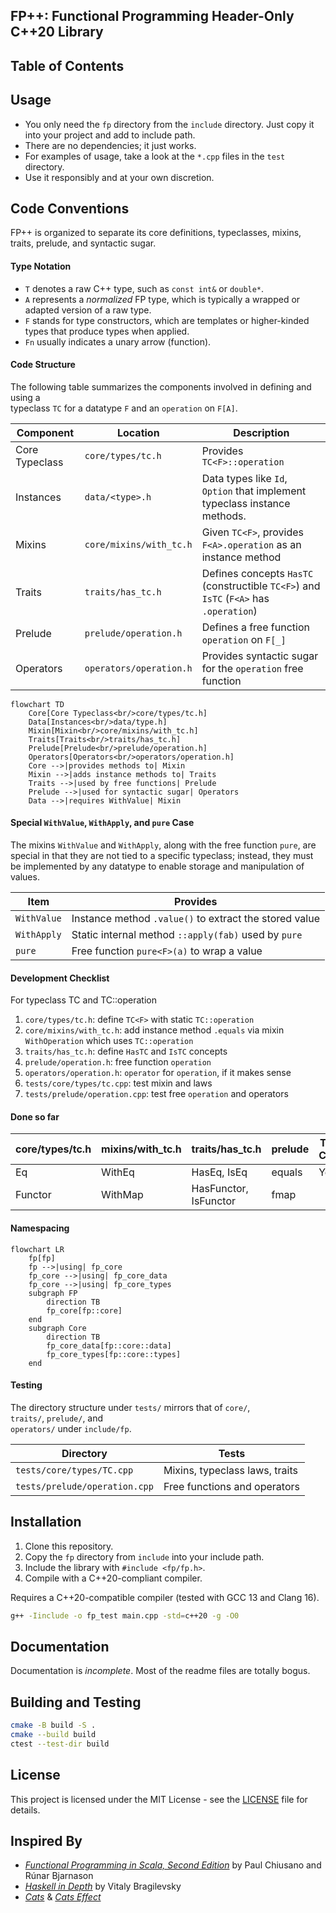 ## FP++: Functional Programming Header-Only C++20 Library

## Table of Contents

## Usage

- You only need the `fp` directory from the `include` directory. Just copy it
  into your project and add to include path.
- There are no dependencies; it just works.
- For examples of usage, take a look at the `*.cpp` files in the `test`
  directory.
- Use it responsibly and at your own discretion.

## Code Conventions

FP++ is organized to separate its core definitions, typeclasses, mixins, traits,
prelude, and syntactic sugar.

#### Type Notation

- `T` denotes a raw C++ type, such as `const int&` or `double*`.
- `A` represents a *normalized* FP type, which is typically a wrapped or adapted
  version of a raw type.
- `F` stands for type constructors, which are templates or higher-kinded types
  that produce types when applied.
- `Fn` usually indicates a unary arrow (function).

#### Code Structure

The following table summarizes the components involved in defining and using a  
typeclass `TC` for a datatype `F` and an `operation` on `F[A]`.

| Component      | Location                | Description                                                                           |
|----------------|-------------------------|---------------------------------------------------------------------------------------|
| Core Typeclass | `core/types/tc.h`       | Provides `TC<F>::operation`                                                           |
| Instances      | `data/<type>.h`         | Data types like `Id`, `Option` that implement typeclass instance methods.             |
| Mixins         | `core/mixins/with_tc.h` | Given `TC<F>`, provides `F<A>.operation` as an instance method                        |
| Traits         | `traits/has_tc.h`       | Defines concepts `HasTC` (constructible `TC<F>`) and `IsTC` (`F<A>` has `.operation`) |
| Prelude        | `prelude/operation.h`   | Defines a free function `operation` on `F[_]`                                         |
| Operators      | `operators/operation.h` | Provides syntactic sugar for the `operation` free function                            |

```mermaid
flowchart TD
    Core[Core Typeclass<br/>core/types/tc.h]
    Data[Instances<br/>data/type.h]
    Mixin[Mixin<br/>core/mixins/with_tc.h]
    Traits[Traits<br/>traits/has_tc.h]
    Prelude[Prelude<br/>prelude/operation.h]
    Operators[Operators<br/>operators/operation.h]
    Core -->|provides methods to| Mixin
    Mixin -->|adds instance methods to| Traits
    Traits -->|used by free functions| Prelude
    Prelude -->|used for syntactic sugar| Operators
    Data -->|requires WithValue| Mixin
```

#### Special `WithValue`, `WithApply`, and `pure` Case

The mixins `WithValue` and `WithApply`, along with the free function `pure`, are
special in that they are not tied to a specific typeclass; instead, they must be
implemented by any datatype to enable storage and manipulation of values.

| Item        | Provides                                               |
|-------------|--------------------------------------------------------|
| `WithValue` | Instance method `.value()` to extract the stored value |
| `WithApply` | Static internal method `::apply(fab)` used by `pure`   |
| `pure`      | Free function `pure<F>(a)` to wrap a value             |

#### Development Checklist

For typeclass TC and TC::operation

1. `core/types/tc.h`: define `TC<F>` with static `TC::operation`
2. `core/mixins/with_tc.h`: add instance method `.equals` via mixin
   `WithOperation` which uses `TC::operation`
3. `traits/has_tc.h`: define `HasTC` and `IsTC` concepts
4. `prelude/operation.h`: free function `operation`
5. `operators/operation.h`: `operator` for `operation`, if it makes sense
6. `tests/core/types/tc.cpp`: test mixin and laws
7. `tests/prelude/operation.cpp`: test free `operation` and operators

#### Done so far

| core/types/tc.h | mixins/with_tc.h | traits/has_tc.h       | prelude | Test Core | Test Prelude |
|-----------------|------------------|-----------------------|---------|-----------|--------------|
| Eq              | WithEq           | HasEq, IsEq           | equals  | Yes       | Yes          |
| Functor         | WithMap          | HasFunctor, IsFunctor | fmap    |           |              |

#### Namespacing

```mermaid
flowchart LR
    fp[fp]
    fp -->|using| fp_core
    fp_core -->|using| fp_core_data
    fp_core -->|using| fp_core_types
    subgraph FP
        direction TB
        fp_core[fp::core]
    end
    subgraph Core
        direction TB
        fp_core_data[fp::core::data]
        fp_core_types[fp::core::types]
    end
```

#### Testing

The directory structure under `tests/` mirrors that of `core/`,  
`traits/`, `prelude/`, and  
`operators/` under `include/fp`.

| Directory                     | Tests                          |
|-------------------------------|--------------------------------|
| `tests/core/types/TC.cpp`     | Mixins, typeclass laws, traits |
| `tests/prelude/operation.cpp` | Free functions and operators   |

## Installation

1. Clone this repository.
2. Copy the `fp` directory from `include` into your include path.
3. Include the library with `#include <fp/fp.h>`.
4. Compile with a C++20-compliant compiler.

Requires a C++20-compatible compiler (tested with GCC 13 and Clang 16).

```bash
g++ -Iinclude -o fp_test main.cpp -std=c++20 -g -O0
```

## Documentation

Documentation is _incomplete_. Most of the readme files are totally bogus.

## Building and Testing

```bash
cmake -B build -S .
cmake --build build
ctest --test-dir build
```

## License

This project is licensed under the MIT License - see the [LICENSE](LICENSE) file
for details.

## Inspired By

- [*Functional Programming in Scala, Second
  Edition*](https://www.amazon.com/dp/1617290653) by Paul Chiusano and Rúnar
  Bjarnason
- [*Haskell in Depth*](https://www.amazon.com/dp/1617297572) by Vitaly
  Bragilevsky
- [*Cats*](https://typelevel.org/cats/) & [*Cats
  Effect*](https://typelevel.org/cats-effect/)
